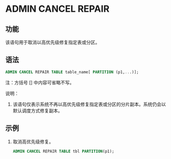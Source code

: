 # ADMIN CANCEL REPAIR

## 功能

该语句用于取消以高优先级修复指定表或分区。

## 语法

```sql
ADMIN CANCEL REPAIR TABLE table_name[ PARTITION (p1,...)];
```

注：方括号 [] 中内容可省略不写。

说明：

1. 该语句仅表示系统不再以高优先级修复指定表或分区的分片副本。系统仍会以默认调度方式修复副本。

## 示例

1. 取消高优先级修复。

    ```sql
    ADMIN CANCEL REPAIR TABLE tbl PARTITION(p1);
    ```
